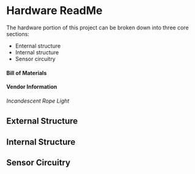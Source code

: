 # Hardware ReadMe
The hardware portion of this project can be broken down into three core sections:
* Enternal structure
* Internal structure
* Sensor circuitry

#### Bill of Materials

#### Vendor Information
###### Incandescent Rope Light

## External Structure


## Internal Structure


## Sensor Circuitry
